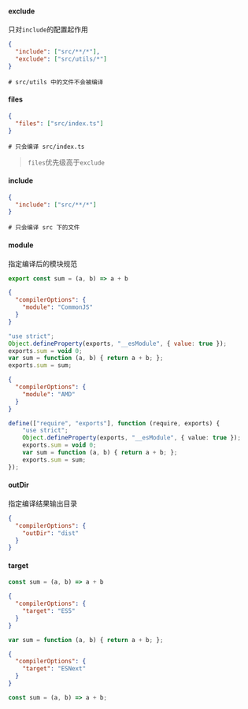 #### exclude

只对`include`的配置起作用

```json
{
  "include": ["src/**/*"],
  "exclude": ["src/utils/*"]
}
```

```
# src/utils 中的文件不会被编译
```

#### files

```json
{
  "files": ["src/index.ts"]
}
```

```
# 只会编译 src/index.ts
```

> `files`优先级高于`exclude`

#### include

```json
{
  "include": ["src/**/*"]
}
```

```
# 只会编译 src 下的文件
```

#### module

指定编译后的模块规范

```typescript
export const sum = (a, b) => a + b
```

```json
{
  "compilerOptions": {
    "module": "CommonJS"
  }
}
```

```javascript
"use strict";
Object.defineProperty(exports, "__esModule", { value: true });
exports.sum = void 0;
var sum = function (a, b) { return a + b; };
exports.sum = sum;
```

```json
{
  "compilerOptions": {
    "module": "AMD"
  }
}
```

```typescript
define(["require", "exports"], function (require, exports) {
    "use strict";
    Object.defineProperty(exports, "__esModule", { value: true });
    exports.sum = void 0;
    var sum = function (a, b) { return a + b; };
    exports.sum = sum;
});
```

#### outDir

指定编译结果输出目录

```json
{
  "compilerOptions": {
    "outDir": "dist"
  }
}
```

#### target

```typescript
const sum = (a, b) => a + b
```

```json
{
  "compilerOptions": {
    "target": "ES5"
  }
}
```

```javascript
var sum = function (a, b) { return a + b; };
```

```json
{
  "compilerOptions": {
    "target": "ESNext"
  }
}
```

```javascript
const sum = (a, b) => a + b;
```